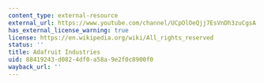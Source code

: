 ```yaml
---
content_type: external-resource
external_url: https://www.youtube.com/channel/UCpOlOeQjj7EsVnDh3zuCgsA
has_external_license_warning: true
license: https://en.wikipedia.org/wiki/All_rights_reserved
status: ''
title: Adafruit Industries
uid: 88419243-d082-4df0-a58a-9e2f0c8900f0
wayback_url: ''
---
```

